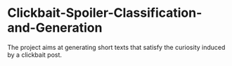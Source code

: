 # Clickbait-Spoiler-Classification-and-Generation
The project aims at generating short texts that satisfy the curiosity induced by a clickbait post.
